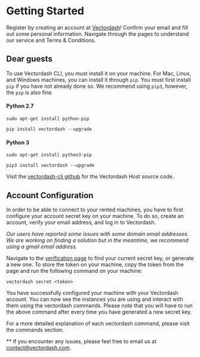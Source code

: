 # Getting Started

Register by creating an account at [Vectordash](https://vectordash.com/)! Confirm your email and fill out some personal information. Navigate through the pages to understand our service and Terms & Conditions.  


## Dear guests

To use Vectordash CLI, you must install it on your machine. For Mac, Linux, and Windows machines, you can install it through  `pip`. You must first install `pip` if you have not already done so. We recommend using `pip3`, however, the `pip` is also fine.


#### Python 2.7

`sudo apt-get install python-pip`

`pip install vectordash --upgrade`


#### Python 3

`sudo apt-get install python3-pip`

`pip3 install vectordash --upgrade`


Visit the [vectordash-cli github](https://github.com/Vectordash/vectordash-cli) for the Vectordash Host source code.


## Account Configuration

In order to be able to connect to your rented machines, you have to first configure your account secret key on your machine. To do so, create an account, verify your email address, and log in to Vectordash. 

*Our users have reported some issues with some domain email addresses. We are working on finding a solution but in the meantime, we recommend using a gmail email address.*

Navigate to the [verification page](https://vectordash.com/edit/verification/) to find your current secret key, or generate a new one. To store the token on your machine, copy the token from the page and run the following command on your machine:

`vectordash secret <token>`

You have successfully configured your machine with your Vectordash account. You can now see the instances you are using and interact with them using the vectordash commands. Please note that you will have to run the above command after every time you have generated a new secret key. 

For a more detailed explanation of each vectordash command, please visit the commands section.


** If you encounter any issues, please feel free to email us at [contact@vectordash.com](mailto:contact@vectordash.com).
